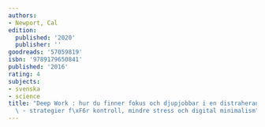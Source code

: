 ```yaml
---
authors:
- Newport, Cal
edition:
  published: '2020'
  publisher: ''
goodreads: '57059819'
isbn: '9789179650841'
published: '2016'
rating: 4
subjects:
- svenska
- science
title: "Deep Work : hur du finner fokus och djupjobbar i en distraherande v\xE4rld\
  \ - strategier f\xF6r kontroll, mindre stress och digital minimalism"
---
```


